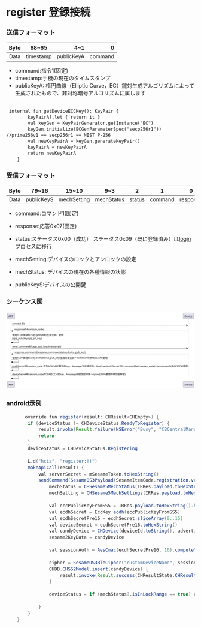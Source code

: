 # register 登録接続

### 送信フォーマット


|  Byte  | 68~65|        4~1 |       0 |  
|:------:|:----:|-----------:|--------:|
| Data   |timestamp|  publicKeyA | command |

- command:指令1(固定)
- timestamp:手機の現在のタイムスタンプ
- publicKeyA: 楕円曲線（Elliptic Curve，EC）鍵対生成アルゴリズムによって生成されたもので、非対称暗号アルゴリズムに属します
```agsl

 internal fun getDeviceECCKey(): KeyPair {
        keyPairA?.let { return it }
        val keyGen = KeyPairGenerator.getInstance("EC")
        keyGen.initialize(ECGenParameterSpec("secp256r1")) //prime256v1 == secp256r1 == NIST P-256
        val newKeyPairA = keyGen.generateKeyPair()
        keyPairA = newKeyPairA
        return newKeyPairA
    }
```

### 受信フォーマット


| Byte  |79~16|15~10 |9~3|    2 |   1   |     0      |  
|:---:|:----:|:----:|:-----:|:----:|:-----:|:-----:|
| Data | publicKeyS|mechSetting|mechStatus| status  | command |response   |
- command:コマンド1(固定)
- response:応答0x07(固定)

- status:ステータス0x00（成功） ステータス0x09（既に登録済み）は[login](login.md)プロセスに移行
- mechSetting:デバイスのロックとアンロックの設定
- mechStatus: デバイスの現在の各種情報の状態
- publicKeyS:デバイスの公開鍵

### シーケンス図

![icon](register.svg)





### android示例
``` java
       override fun register(result: CHResult<CHEmpty>) {
        if (deviceStatus != CHDeviceStatus.ReadyToRegister) {
            result.invoke(Result.failure(NSError("Busy", "CBCentralManager", 7)))
            return
        }
        deviceStatus = CHDeviceStatus.Registering

        L.d("hcia", "register:!!")
        makeApiCall(result) {
            val serverSecret = mSesameToken.toHexString()
            sendCommand(SesameOS3Payload(SesameItemCode.registration.value, EccKey.getPubK().hexStringToByteArray() + System.currentTimeMillis().toUInt32ByteArray()), DeviceSegmentType.plain) { IRRes ->
                mechStatus = CHSesame5MechStatus(IRRes.payload.toHexString().hexStringToByteArray().sliceArray(0..6))
                mechSetting = CHSesame5MechSettings(IRRes.payload.toHexString().hexStringToByteArray().sliceArray(7..12))

                val eccPublicKeyFromSS5 = IRRes.payload.toHexString().hexStringToByteArray().sliceArray(13..76)
                val ecdhSecret = EccKey.ecdh(eccPublicKeyFromSS5)
                val ecdhSecretPre16 = ecdhSecret.sliceArray(0..15)
                val deviceSecret = ecdhSecretPre16.toHexString()
                val candyDevice = CHDevice(deviceId.toString(), advertisement!!.productModel!!.deviceModel(), null, "0000", deviceSecret, serverSecret)
                sesame2KeyData = candyDevice

                val sessionAuth = AesCmac(ecdhSecretPre16, 16).computeMac(mSesameToken)

                cipher = SesameOS3BleCipher("customDeviceName", sessionAuth!!, ("00" + mSesameToken.toHexString()).hexStringToByteArray())
                CHDB.CHSS2Model.insert(candyDevice) {
                    result.invoke(Result.success(CHResultState.CHResultStateBLE(CHEmpty())))
                }

                deviceStatus = if (mechStatus?.isInLockRange == true) CHDeviceStatus.Locked else CHDeviceStatus.Unlocked

            }
        }
    }
```
